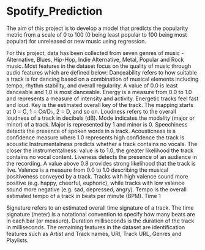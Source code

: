 # Spotify_Prediction

The aim of this project is to develop a model that predicts the popularity metric from a scale of 0
to 100 (0 being least popular to 100 being most popular) for unreleased or new music using
regression. 

For this project, data has been collected from seven genres of music - Alternative,
Blues, Hip-Hop, Indie Alternative, Metal, Popular and Rock music. Most features in the dataset
focus on the quality of music through audio features which are defined below:
Danceability refers to how suitable a track is for dancing based on a combination of musical
elements including tempo, rhythm stability, and overall regularity. A value of 0.0 is least
danceable and 1.0 is most danceable. Energy is a measure from 0.0 to 1.0 and represents a
measure of intensity and activity. Energetic tracks feel fast and loud. Key is the estimated overall
key of the track. The mapping starts at 0 = C, 1 = C♯/D♭, 2 = D, and so on. Loudness refers to the
overall loudness of a track in decibels (dB). Mode indicates the modality (major or minor) of a
track. Major is represented by 1 and minor is 0. Speechiness detects the presence of spoken
words in a track. Acousticness is a confidence measure where 1.0 represents high confidence the
track is acoustic Instrumentalness predicts whether a track contains no vocals. The closer the
instrumentalness: value is to 1.0, the greater likelihood the track contains no vocal content.
Liveness detects the presence of an audience in the recording. A value above 0.8 provides strong
likelihood that the track is live. Valence is a measure from 0.0 to 1.0 describing the musical
positiveness conveyed by a track. Tracks with high valence sound more positive (e.g. happy,
cheerful, euphoric), while tracks with low valence sound more negative (e.g. sad, depressed,
angry). Tempo is the overall estimated tempo of a track in beats per minute (BPM). Time
1

Signature refers to an estimated overall time signature of a track. The time signature (meter) is a
notational convention to specify how many beats are in each bar (or measure). Duration
milliseconds is the duration of the track in milliseconds. The remaining features in the dataset
are identification features such as Artist and Track names, URI, Track URL, Genres and Playlists.
